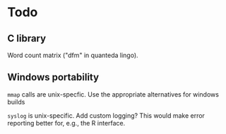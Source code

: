 Todo
====

C library
---------

Word count matrix ("dfm" in quanteda lingo).


Windows portability
-------------------

`mmap` calls are unix-specfic. Use the appropriate alternatives for
windows builds

`syslog` is unix-specific. Add custom logging? This would make
error reporting better for, e.g., the R interface.
